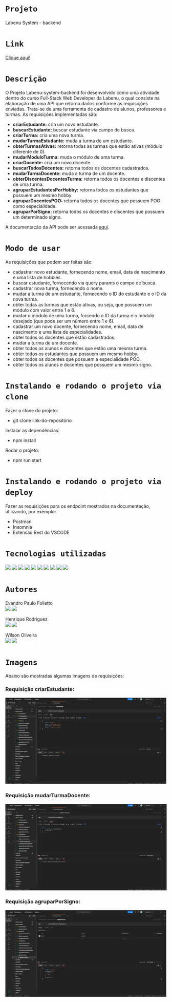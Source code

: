 # `Projeto`
Labenu System - backend

# `Link`
[Clique aqui!](https://labenu-system-11.herokuapp.com/)

# `Descrição`
O Projeto Labenu-system-backend foi desenvolvido como uma atividade dentro do curso Full-Stack Web Developer da Labenu, o qual consiste na elaboração de uma API que retorna dados conforme as requisições enviadas. Trata-se de uma ferramenta de cadastro de alunos, professores e turmas. As requisições implementadas são:

- **criarEstudante:** cria um novo estudante.
- **buscarEstudante:** buscar estudante via campo de busca.
- **criarTurma:** cria uma nova turma.
- **mudarTurmaEstudante:** muda a turma de um estudante.
- **obterTurmasAtivas:** retorna todas as turmas que estão ativas (módulo diferente de 0).
- **mudarModuloTurma:** muda o módulo de uma turma.
- **criarDocente:** cria um novo docente.
- **buscarTodosDocentes:** retorna todos os docentes cadastrados.
- **mudarTurmaDocente:** muda a turma de um docente.
- **obterDiscentesDocentesTurma:** retorna todos os docentes e discentes de uma turma.
- **agruparEstudantesPorHobby:** retorna todos os estudantes que possuem um mesmo hobby.
- **agruparDocentesPOO:** retorna todos os docentes que possuem POO como especialidade.
- **agruparPorSigno:** retorna todos os docentes e discentes que possuem um determinado signo.

A documentação da API pode ser acessada [aqui](https://documenter.getpostman.com/view/21552787/2s7YYoB6Nj).

# `Modo de usar`
As requisições que podem ser feitas são:  
- cadastrar novo estudante, fornecendo nome, email, data de nascimento e uma lista de hobbies.
- buscar estudante, fornecendo via query params o campo de busca.
- cadastrar nova turma, fornecendo o nome.
- mudar a turma de um estudante, fornecendo o ID do estudante e o ID da nova turma.
- obter todas as turmas que estão ativas, ou seja, que possuem um módulo com valor entre 1 e 6.
- mudar o módulo de uma turma, forcendo o ID da turma e o módulo desejado (que pode ser um número entre 1 e 6).
- cadastrar um novo docente, fornecendo nome, email, data de nascimento e uma lista de especialidades.
- obter todos os docentes que estão cadastrados.
- mudar a turma de um docente.
- obter todos os alunos e docentes que estão uma mesma turma.
- obter todos os estudantes que possuem um mesmo hobby.
- obter todos os docentes que possuem a especialidade POO.
- obter todos os alunos e docentes que possuem um mesmo signo.

# `Instalando e rodando o projeto via clone`
Fazer o clone do projeto:
- git clone link-do-repositório

Instalar as dependências:
- npm install

Rodar o projeto:
- npm run start

# `Instalando e rodando o projeto via deploy`
Fazer as requisições para os endpoint mostrados na documentação, utilizando, por exemplo:
- Postman
- Insomnia
- Extensão Rest do VSCODE

# `Tecnologias utilizadas`
<div>
<img src="https://img.shields.io/badge/Visual_Studio_Code-0078D4?style=for-the-badge&logo=visual%20studio%20code&logoColor=white">
<img src="https://img.shields.io/badge/JavaScript-F7DF1E?style=for-the-badge&logo=javascript&logoColor=black">
<img src="https://img.shields.io/badge/TypeScript-007ACC?style=for-the-badge&logo=typescript&logoColor=white">
<img src="https://img.shields.io/badge/Node.js-43853D?style=for-the-badge&logo=node.js&logoColor=white">
<img src="https://img.shields.io/badge/MySQL-00000F?style=for-the-badge&logo=mysql&logoColor=white">
<img src="https://img.shields.io/badge/Express.js-404D59?style=for-the-badge">
<img src="https://img.shields.io/badge/GIT-E44C30?style=for-the-badge&logo=git&logoColor=white">
<img src="https://img.shields.io/badge/GitHub-100000?style=for-the-badge&logo=github&logoColor=white">
<img src="https://img.shields.io/badge/Markdown-000000?style=for-the-badge&logo=markdown&logoColor=white">
<img src="https://img.shields.io/badge/Discord-7289DA?style=for-the-badge&logo=discord&logoColor=white">
</div>

# `Autores`
Evandro Paulo Folletto </br>
<a href="https://www.linkedin.com/in/evandrofolletto/"><img src="https://img.shields.io/badge/LinkedIn-0077B5?style=for-the-badge&logo=linkedin&logoColor=white"></a> <a href="https://github.com/epfolletto"><img src="https://img.shields.io/badge/GitHub-100000?style=for-the-badge&logo=github&logoColor=white"></a>

Henrique Rodriguez </br>
<a href="https://www.linkedin.com/in/henrique-dos-santos-rodriguez-023626164/"><img src="https://img.shields.io/badge/LinkedIn-0077B5?style=for-the-badge&logo=linkedin&logoColor=white"></a> <a href="https://github.com/HenriqueRodriguez"><img src="https://img.shields.io/badge/GitHub-100000?style=for-the-badge&logo=github&logoColor=white"></a>

Wilson Oliveira </br>
<a href="https://www.linkedin.com/in/wilson-santos-de-oliveira-5b1919116/"><img src="https://img.shields.io/badge/LinkedIn-0077B5?style=for-the-badge&logo=linkedin&logoColor=white"></a> <a href="https://github.com/wilsonSOliveira"><img src="https://img.shields.io/badge/GitHub-100000?style=for-the-badge&logo=github&logoColor=white"></a>

# `Imagens`
Abaixo são mostradas algumas imagens de requisições:

### Requisição criarEstudante:
<img src="./src/imagens/img_1.png"/>

### Requisição mudarTurmaDocente:
<img src="./src/imagens/img_2.png"/>

### Requisição agruparPorSigno:
<img src="./src/imagens/img_3.png"/>
